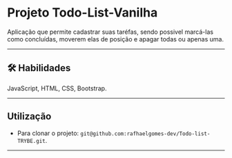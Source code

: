 # Projeto Todo-List-Vanilha

Aplicação que permite cadastrar suas taréfas, sendo possivel marcá-las como concluídas, moverem elas de posição e apagar todas ou apenas uma.

<hr></hr>

## 🛠 Habilidades
JavaScript, HTML, CSS, Bootstrap.

<hr></hr>

## Utilização

- Para clonar o projeto: `git@github.com:rafhaelgomes-dev/Todo-list-TRYBE.git`.

<hr></hr>

